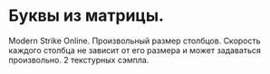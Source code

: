 # Буквы из матрицы.
 Modern Strike Online. 
 Произвольный размер столбцов. 
 Скорость каждого столбца не зависит от его размера и может задаваться произвольно.
 2 текстурных сэмпла.

   